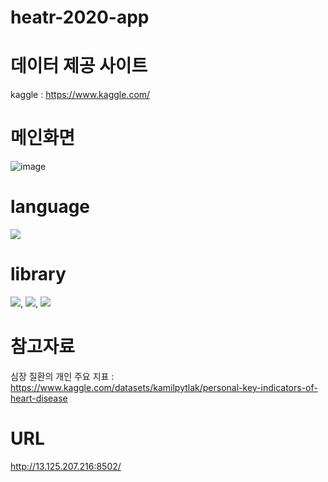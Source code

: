 # heatr-2020-app

# 데이터 제공 사이트
kaggle : https://www.kaggle.com/

# 메인화면

![image](https://user-images.githubusercontent.com/105832431/172337139-ad025e76-dab0-4938-8eaa-6f1e763ebae0.png)

# language
<img src="https://img.shields.io/badge/python-3776AB?style=flat-square&logo=python&logoColor=white"/>

# library
<img src="https://img.shields.io/badge/Streamlit-FF4B4B?style=flat-square&logo=Streamlit&logoColor=white"/>,
<img src="https://img.shields.io/badge/pandas-150458?style=flat-square&logo=pandas&logoColor=white"/>,
<img src="https://img.shields.io/badge/Numpy-013243?style=flat-square&logo=Numpy&logoColor=white"/>


# 참고자료
심장 질환의 개인 주요 지표 : https://www.kaggle.com/datasets/kamilpytlak/personal-key-indicators-of-heart-disease

# URL
http://13.125.207.216:8502/
